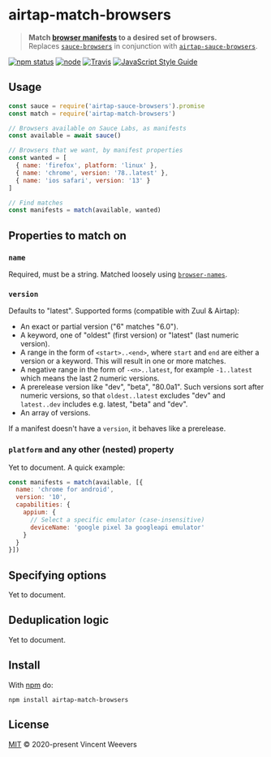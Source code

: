 # airtap-match-browsers

> **Match [browser manifests](https://github.com/airtap/browser-manifest) to a desired set of browsers.**  
> Replaces [`sauce-browsers`](https://github.com/lpinca/sauce-browsers) in conjunction with [`airtap-sauce-browsers`](https://github.com/airtap/sauce-browsers).

[![npm status](http://img.shields.io/npm/v/airtap-match-browsers.svg)](https://www.npmjs.org/package/airtap-match-browsers)
[![node](https://img.shields.io/node/v/airtap-match-browsers.svg)](https://www.npmjs.org/package/airtap-match-browsers)
[![Travis](https://img.shields.io/travis/com/airtap/match-browsers.svg)](https://travis-ci.com/airtap/match-browsers)
[![JavaScript Style Guide](https://img.shields.io/badge/code_style-standard-brightgreen.svg)](https://standardjs.com)

## Usage

```js
const sauce = require('airtap-sauce-browsers').promise
const match = require('airtap-match-browsers')

// Browsers available on Sauce Labs, as manifests
const available = await sauce()

// Browsers that we want, by manifest properties
const wanted = [
  { name: 'firefox', platform: 'linux' },
  { name: 'chrome', version: '78..latest' },
  { name: 'ios safari', version: '13' }
]

// Find matches
const manifests = match(available, wanted)
```

## Properties to match on

### `name`

Required, must be a string. Matched loosely using [`browser-names`](https://github.com/airtap/browser-names).

### `version`

Defaults to "latest". Supported forms (compatible with Zuul & Airtap):

- An exact or partial version ("6" matches "6.0").
- A keyword, one of "oldest" (first version) or "latest" (last numeric version).
- A range in the form of `<start>..<end>`, where `start` and `end` are either a version or a keyword. This will result in one or more matches.
- A negative range in the form of `-<n>..latest`, for example `-1..latest` which means the last 2 numeric versions.
- A prerelease version like "dev", "beta", "80.0a1". Such versions sort after numeric versions, so that `oldest..latest` excludes "dev" and `latest..dev` includes e.g. latest, "beta" and "dev".
- An array of versions.

If a manifest doesn't have a `version`, it behaves like a prerelease.

### `platform` and any other (nested) property

Yet to document. A quick example:

```js
const manifests = match(available, [{
  name: 'chrome for android',
  version: '10',
  capabilities: {
    appium: {
      // Select a specific emulator (case-insensitive)
      deviceName: 'google pixel 3a googleapi emulator'
    }
  }
}])
```

## Specifying options

Yet to document.

## Deduplication logic

Yet to document.

## Install

With [npm](https://npmjs.org) do:

```
npm install airtap-match-browsers
```

## License

[MIT](LICENSE.md) © 2020-present Vincent Weevers

